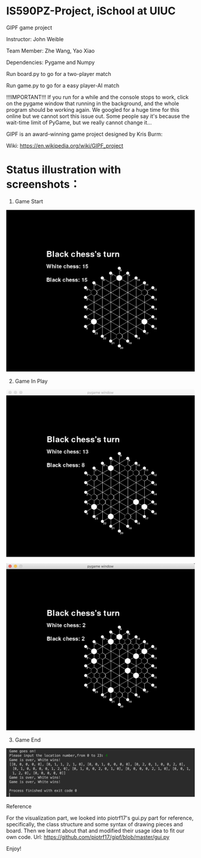 # IS590PZ-Project, iSchool at UIUC
GIPF game project

Instructor: John Weible

Team Member: Zhe Wang, Yao Xiao

Dependencies: Pygame and Numpy

Run board.py to go for a two-player match

Run game.py to go for a easy player-AI match

!!!IMPORTANT!!! If you run for a while and the console stops to work, click on the pygame window that running in the
background, and the whole program should be working again. We googled for a huge time for this online but we cannot sort this issue out. Some people say it's because the wait-time limit of PyGame, but we really cannot change it...



GIPF is an award-winning game project designed by Kris Burm: 

Wiki: https://en.wikipedia.org/wiki/GIPF_project

# Status illustration with screenshots：

1. Game Start

![image](https://github.com/Philwang3/590PZ-Project/blob/master/screenshots%20of%20game%20running/game-init-pygame.png)

2. Game In Play

![image](https://github.com/Philwang3/590PZ-Project/blob/master/screenshots%20of%20game%20running/game-playing-pygame1.png)

![image](https://github.com/Philwang3/590PZ-Project/blob/master/screenshots%20of%20game%20running/game-playing-pygame2.png)

3. Game End

![image](https://github.com/Philwang3/590PZ-Project/blob/master/screenshots%20of%20game%20running/game-finish-whitewin.png)

Reference

For the visualization part, we looked into piotrf17's gui.py part for reference, specifically, the class structure and some syntax of drawing pieces and board. Then we learnt about that and modified their usage idea to fit our own code. 
Url: https://github.com/piotrf17/gipf/blob/master/gui.py

Enjoy!
